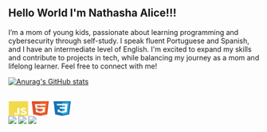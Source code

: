 ## Hello World I'm Nathasha Alice!!! ##
I’m a mom of young kids, passionate about learning programming and cybersecurity through self-study. 
I speak fluent Portuguese and Spanish, and I have an intermediate level of English. 
I'm excited to expand my skills and contribute to projects in tech, while balancing my journey as a mom and lifelong learner. 
Feel free to connect with me!
<div>
  
  [![Anurag's GitHub stats](https://github-readme-stats.vercel.app/api?username=nathashaalice&show_icons=true&theme=synthwave)](https://github.com/anuraghazra/github-readme-stats)

</div>  
<div style="display: inline_block"><br>
  <img align="center" alt="Rafa-Js" height="30" width="40" src="https://raw.githubusercontent.com/devicons/devicon/master/icons/javascript/javascript-plain.svg">
  <img align="center" alt="Rafa-HTML" height="30" width="40" src="https://raw.githubusercontent.com/devicons/devicon/master/icons/html5/html5-original.svg">
  <img align="center" alt="Rafa-CSS" height="30" width="40" src="https://raw.githubusercontent.com/devicons/devicon/master/icons/css3/css3-original.svg">
  
</div>


<div> 
  <a href="https://www.youtube.com/channel/UCHAU9JqCND5ozbLpmaMgoRw" target="_blank"><img src="https://img.shields.io/badge/YouTube-FF0000?style=for-the-badge&logo=youtube&logoColor=white" target="_blank"></a>
 	<a href="https://www.twitch.tv/nathashaalice" target="_blank"><img src="https://img.shields.io/badge/Twitch-9146FF?style=for-the-badge&logo=twitch&logoColor=white" target="_blank"></a>
  <a href="https://www.linkedin.com/in/nathasha-alice-de-maria-4b12611a5/" target="_blank"><img src="https://img.shields.io/badge/-LinkedIn-%230077B5?style=for-the-badge&logo=linkedin&logoColor=white" target="_blank"></a> 
  
</div>
